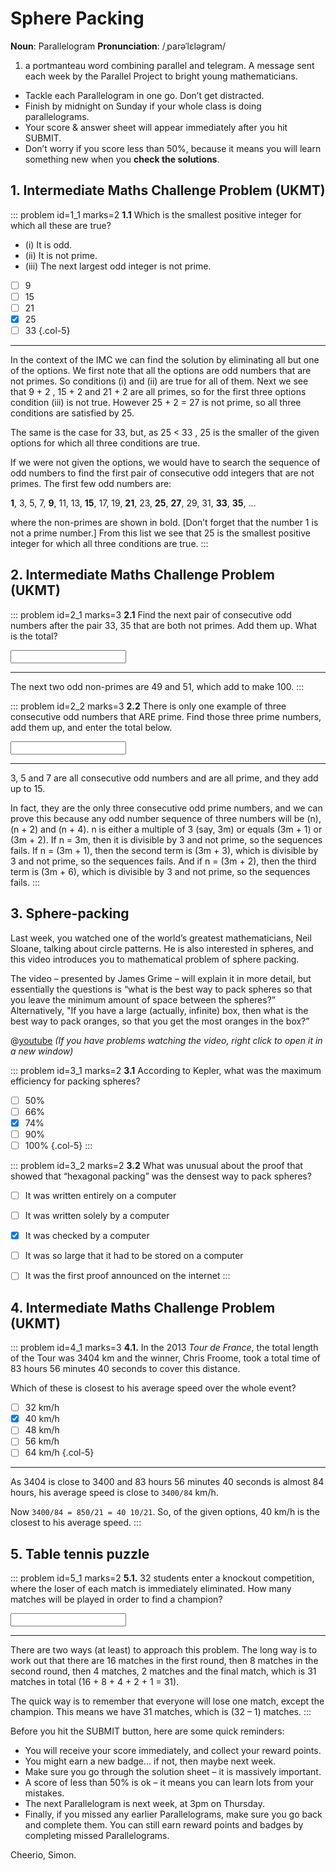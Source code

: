# Sphere Packing

<div class="dictionary">

__Noun__: Parallelogram
__Pronunciation__: /ˌparəˈlɛləɡram/

1. a portmanteau word combining parallel and telegram. A message sent each
week by the Parallel Project to bright young mathematicians.

</div>

*	Tackle each Parallelogram in one go. Don’t get distracted.
*	Finish by midnight on Sunday if your whole class is doing parallelograms.
*	Your score & answer sheet will appear immediately after you hit SUBMIT.
*	Don’t worry if you score less than 50%, because it means you will learn something new when you __check the solutions__.


## 1. Intermediate Maths Challenge Problem (UKMT)
<!--- 2014 (2) --->

::: problem id=1_1 marks=2
__1.1__ Which is the smallest positive integer for which all these are true?  
* (i) It is odd.
* (ii) It is not prime.
* (iii) The next largest odd integer is not prime.

* [ ] 9
* [ ] 15
* [ ] 21
* [x] 25
* [ ] 33
{.col-5}

---

In the context of the IMC we can find the solution by eliminating all but one of the options. We first note that all the options are odd numbers that are not primes. So conditions (i) and (ii) are true for all of them. Next we see that 9 + 2 , 15 + 2 and 21 + 2 are all primes, so for the first three options condition (iii) is not true. However 25 + 2 = 27 is not prime, so all three conditions are satisfied by 25.  

The same is the case for 33, but, as 25 < 33 , 25 is the smaller of the given options for which all three conditions are true.  

If we were not given the options, we would have to search the sequence of odd numbers to find the first pair of consecutive odd integers that are not primes. The first few odd numbers are:  

__1__, 3, 5, 7, __9__, 11, 13, __15__, 17, 19, __21__, 23, __25__, __27__, 29, 31, __33__, __35__, …  

where the non-primes are shown in bold. [Don’t forget that the number 1 is not a prime number.] From this list we see that 25 is the smallest positive integer for which all three conditions are true.
:::


## 2. Intermediate Maths Challenge Problem (UKMT)
<!--- 2014 (1) Extension --->

::: problem id=2_1 marks=3
__2.1__ Find the next pair of consecutive odd numbers after the pair 33, 35 that are both not primes. Add them up. What is the total?

<input type="number" solution="100"/>

---

The next two odd non-primes are 49 and 51, which add to make 100.
:::

::: problem id=2_2 marks=3
__2.2__ There is only one example of three consecutive odd numbers that ARE prime. Find those three prime numbers, add them up, and enter the total below.

<input type="number" solution="15"/>

---

3, 5 and 7 are all consecutive odd numbers and are all prime, and they add up to 15.  

In fact, they are the only three consecutive odd prime numbers, and we can prove this because any odd number sequence of three numbers will be (n), (n + 2) and (n + 4). n is either a multiple of 3 (say, 3m) or equals (3m + 1) or (3m + 2). If n = 3m, then it is divisible by 3 and not prime, so the sequences fails. If n = (3m + 1), then the second term is (3m + 3), which is divisible by 3 and not prime, so the sequences fails. And if n = (3m + 2), then the third term is (3m + 6), which is divisible by 3 and not prime, so the sequences fails.
:::


## 3. Sphere-packing

Last week, you watched one of the world’s greatest mathematicians, Neil Sloane, talking about circle patterns. He is also interested in spheres, and this video introduces you to mathematical problem of sphere packing.  

The video – presented by James Grime – will explain it in more detail, but essentially the questions is “what is the best way to pack spheres so that you leave the minimum amount of space between the spheres?” Alternatively, "If you have a large (actually, infinite) box, then what is the best way to pack oranges, so that you get the most oranges in the box?”


@[youtube](CROeIGfr3gs?end=642&rel=0) _(If you have problems watching the video, right click to open it in a new window)_  

::: problem id=3_1 marks=2
__3.1__  According to Kepler, what was the maximum efficiency for packing spheres?

* [ ] 50%
* [ ] 66%
* [x] 74%
* [ ] 90%
* [ ] 100%
{.col-5}
:::

::: problem id=3_2 marks=2
__3.2__ What was unusual about the proof that showed that “hexagonal packing” was the densest way to pack spheres?

* [ ] It was written entirely on a computer
* [ ] It was written solely by a computer
* [x] It was checked by a computer
* [ ] It was so large that it had to be stored on a computer
* [ ] It was the first proof announced on the internet
:::


## 4. Intermediate Maths Challenge Problem (UKMT)
<!--- 2014 (14) --->

::: problem id=4_1 marks=3
__4.1.__ In the 2013 _Tour de France_, the total length of the Tour was 3404 km and the winner, Chris Froome, took a total time of 83 hours 56 minutes 40 seconds to cover this distance.

Which of these is closest to his average speed over the whole event?

* [ ] 32 km/h
* [x] 40 km/h
* [ ] 48 km/h
* [ ] 56 km/h
* [ ] 64 km/h
{.col-5}

---

As 3404 is close to 3400 and 83 hours 56 minutes 40 seconds is almost 84 hours, his average speed is close to `3400/84` km/h.  

Now `3400/84 = 850/21 = 40 10/21`. So, of the given options, 40 km/h is the closest to his average speed.
:::


## 5. Table tennis puzzle

::: problem id=5_1 marks=2
__5.1.__ 32 students enter a knockout competition, where the loser of each match is immediately eliminated. How many matches will be played in order to find a champion?

<input type="number" solution="31"/>

---

There are two ways (at least) to approach this problem. The long way is to work out that there are 16 matches in the first round, then 8 matches in the second round, then 4 matches, 2 matches and the final match, which is 31 matches in total (16 + 8 + 4 + 2 + 1 = 31).  

The quick way is to remember that everyone will lose one match, except the champion. This means we have 31 matches, which is (32 – 1) matches.
:::


Before you hit the SUBMIT button, here are some quick reminders:

*	You will receive your score immediately, and collect your reward points.
*	You might earn a new badge... if not, then maybe next week.
*	Make sure you go through the solution sheet – it is massively important.
*	A score of less than 50% is ok – it means you can learn lots from your mistakes.
*	The next Parallelogram is next week, at 3pm on Thursday.
*	Finally, if you missed any earlier Parallelograms, make sure you go back and complete them. You can still earn reward points and badges by completing missed Parallelograms.

Cheerio,
Simon.
